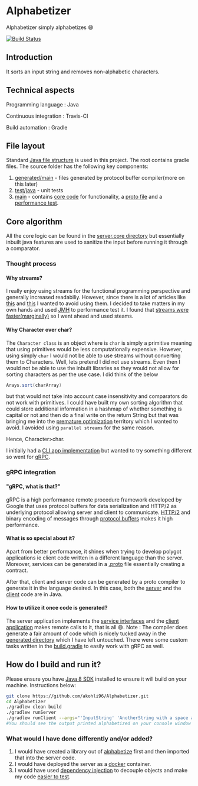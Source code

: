 # Alphabetizer

 Alphabetizer simply alphabetizes :smile:
 
[![Build Status](https://travis-ci.com/akohli96/Alphabetizer.svg?branch=master)](https://travis-ci.com/akohli96/Alphabetizer)

## Introduction

   It sorts an input string and removes non-alphabetic characters.

## Technical aspects

Programming language : Java

Continuous integration : Travis-CI

Build automation : Gradle

## File layout

Standard [Java file structure](https://maven.apache.org/guides/introduction/introduction-to-the-standard-directory-layout.html) is used in this project.
The root contains gradle files.
The source folder has the following key components:
1. [generated/main](src/generated/main) - files generated by protocol buffer compiler(more on this later)
2. [test/java](src/test/java) - unit tests
3. [main](src/main) - contains [core code](src/main/java) for functionality, a [proto file](src/main/proto/alphabetize.proto) and a [performance test](src/main/resources/performance.txt).

## Core algorithm

All the core logic can be found in the [server.core directory](src/main/java/server/core)
but essentially inbuilt java features are used to sanitize the input before running it through a comparator.

### Thought process

#### Why streams?
I really enjoy using streams for the functional programming perspective and generally increased readabiliy.
However, since there is a lot of articles like [this](https://jaxenter.com/java-performance-tutorial-how-fast-are-the-java-8-streams-118830.html) and [this](https://blog.overops.com/benchmark-how-java-8-lambdas-and-streams-can-make-your-code-5-times-slower/) I wanted to avoid using them.
I decided to take matters in my own hands and used [JMH](https://openjdk.java.net/projects/code-tools/jmh/) to performance test it.
I found that [streams were faster(marginally)](src/main/resources/performance.txt) so I went ahead and used steams.

#### Why Character over char?
The ```Character class``` is an object where is ```char``` is simply a primitive meaning that using primitives would be less computationally expensive.
However, using simply ```char``` I would not be able to use streams without converting them to Characters.
Well, lets pretend I did not use streams. Even then I would not be able to use the inbuilt libraries as they would not allow for sorting characters as per the use case. I did think of the below
``` java
Arays.sort(charArray)
```
but that would not take into account case insensitivity and comparators do not work with primitives. I could have built my own sorting algorithm that could store additional information in a hashmap of whether something is capital or not and then do a final write on the return String but that was bringing me into the [premature optimization](https://stackify.com/premature-optimization-evil/) territory which I wanted to avoid. I avoided using ```parallel streams``` for the same reason.

Hence, Character>char.

I initially had a [CLI app implementation](https://github.com/akohli96/Alphabetizer/tree/f009943924b9bfe3304e9b4b619865f396685789) but wanted to try something different so went for [gRPC](https://grpc.io/).

### gRPC integration

#### "gRPC, what is that?"
gRPC is a high performance remote procedure framework developed by Google that uses protocol buffers for data serialization and HTTP/2 as underlying protocol allowing server and client to communicate.
[HTTP/2](https://developers.google.com/web/fundamentals/performance/http2/) and binary encoding of messages through [protocol buffers](https://developers.google.com/protocol-buffers/) makes it high performance.

#### What is so special about it?
Apart from better performance, it shines when trying to develop polygot applications ie client code written in a different language than the server.
Moreover, services can be generated in a [.proto](src/main/proto/alphabetize.proto) file essentially creating a contract.

After that, client and server code can be generated by a proto compiler to generate it in the language desired.
In this case, both the [server](src/main/java/server) and the [client](src/main/java/client) code are in Java.

#### How to utilize it once code is generated?
The server application implements the [service interfaces](src/main/java/server/grpc/AlphabetizeGrpcImpl.java) and the [client application](src/main/java/client/grpc/AlphabetizerClient.java) makes remote calls to it, that is all :smile:. 
Note : The compiler does generate a fair amount of code which is nicely tucked away in the [generated directory](src/generated) which I have left untouched.
There were some custom tasks written in the [build.gradle](build.gradle) to easily work with gRPC as well.
## How do I build and run it?

Please ensure you have [Java 8 SDK](https://www.oracle.com/technetwork/java/javase/downloads/jdk8-downloads-2133151.html) installed to ensure it will build on your machine.
Instructions below:
```bash
git clone https://github.com/akohli96/Alphabetizer.git
cd Alphabetizer
./gradlew clean build 
./gradlew runServer
./gradlew runClient --args="'InputString' 'AnotherString with a space and a number 1'" #Different window
#You should see the output printed alphabetized on your console window where the client is running.
```

### What would I have done differently and/or added?

1. I would have created a library out of [alphabetize](src/main/java/server/core) first and then imported that into the server code.
2. I would have deployed the server as a [docker](https://www.docker.com/) container.
3. I would have used [dependency injection](https://en.wikipedia.org/wiki/Dependency_injection) to decouple objects and make my code [easier to test](src/test/java).
